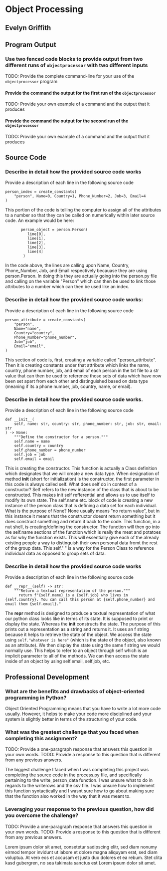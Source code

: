 # Object Processing

## Evelyn Griffith

## Program Output

### Use two fenced code blocks to provide output from two different runs of `objectprocessor` with two different inputs

TODO: Provide the complete command-line for your use of the `objectprocessor` program

#### Provide the command the output for the first run of the `objectprocessor`

TODO: Provide your own example of a command and the output that it produces

#### Provide the command the output for the second run of the `objectprocessor`

TODO: Provide your own example of a command and the output that it produces

## Source Code

### Describe in detail how the provided source code works

Provide a description of each line in the following source code

```
person_index = create_constants(
    "person", Name=0, Country=1, Phone_Number=2, Job=3, Email=4
)
```

This portion of the code is telling the computer to assign all of the attributes to a number so that they can be called on numerically within later source code. An example would be here:

```
       person_object = person.Person(
          line[0], 
          line[1],
          line[2],
          line[3],
          line[4]
        )
```

In the code above, the lines are calling upon Name, Country, Phone_Number, Job, and Email respectively becauase they are using person.Person. In doing this they are actually going into the person.py file and calling on the variable "Person" which can then be used to link those attributes to a number which can then be used like an index.

### Describe in detail how the provided source code works:

Provide a description of each line in the following source code

```
person_attribute = create_constants(
    "person",
    Name="name",
    Country="country",
    Phone_Number="phone_number",
    Job="job",
    Email="email",
)
```

This section of code is, first, creating a variable called "person_attribute". Then it is creating constants under that attribute which links the name, country, phone number, job, and email of each person in the txt file to a str value that can then be used to reference those sets of data which have now been set apart from each other and distinguished based on data type (meaning if its a phone number, job, country, name, or email).

### Describe in detail how the provided source code works.

Provide a description of each line in the following source code

```
def __init__(
    self, name: str, country: str, phone_number: str, job: str, email: str
) -> None:
    """Define the constructor for a person."""
    self.name = name
    self.country = country
    self.phone_number = phone_number
    self.job = job
    self.email = email
```

This is creating the constructor. This function is actually a Class definition which designates that we will create a new data type. When designation of method __init__ (short for initialization) is the constructor, the first parameter in this code is always called self. What does self do in context of a constructor? Self refers to the new instance of the class that is about to be constructed. This makes init self refferential and allows us to use itself to modify its own state. The self.name etc. block of code is creating a new instance of the person class that is defining a data set for each individual. What is the purpose of None? None usually means "no return value", but in this instance it means that the constructor doesnt return something but it does construct something and return it back to the code. This function, in a nut shell, is creating/defining the constructor. The function will then go into the self.name sections of the function which is really the meat and potatoes as for why the function exists. This will essentially give each of the already existing people a way to distinguish their own personal data fromt the rest of the group data. This self." " is a way for the Person Class to reference individual data as opposed to group sets of data.

### Describe in detail how the provided source code works

Provide a description of each line in the following source code

```
def __repr__(self) -> str:
    """Return a textual representation of the person."""
      return f"{self.name} is a {self.job} who lives in {self.country}. You can call this person at {self.phone_number} and email them {self.email}."
```

The __repr__ method is designed to produce a textual representation of what our python class looks like in terms of its state.
It is supposed to print or display the state. Whereas the __init__ constructs the state. The purpose of this prints out a representation as a string and returns it. It uses an f string because it helps to retrieve the state of the object. We access the state using `self."whatever is here"` (which is the state of the object, also known as an attribute). We then display the state using the same f string we would normally use. This helps to refer to an object through self which is an implicit parameter to all of the methods. We can then access the state inside of an object by using self.email, self.job, etc.

## Professional Development

### What are the benefits and drawbacks of object-oriented programming in Python?

Object Oriented Programming means that you have to write a lot more code usually. However, it helps to make your code more disciplined and your system is slightly better in terms of the structuring of your code.

### What was the greatest challenge that you faced when completing this assignment?

TODO: Provide a one-paragraph response that answers this question in your own words.
TODO: Provide a response to this question that is different from any previous answers.

The biggest challenge I faced when I was completing this project was completing the source code in the process.py file, and specifically pertaining to the write_person_data function. I was unsure what to do in regards to the writerows and the csv file. I was unsure how to implement this function syntactically and I wasnt sure how to go about making sure that the function also worked in the way that it was meant to.

### Leveraging your response to the previous question, how did you overcome the challenge?

TODO: Provide a one-paragraph response that answers this question in your own words.
TODO: Provide a response to this question that is different from any previous answers.

Lorem ipsum dolor sit amet, consetetur sadipscing elitr, sed diam nonumy eirmod
tempor invidunt ut labore et dolore magna aliquyam erat, sed diam voluptua. At
vero eos et accusam et justo duo dolores et ea rebum. Stet clita kasd
gubergren, no sea takimata sanctus est Lorem ipsum dolor sit amet.
